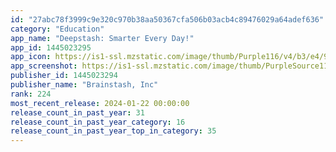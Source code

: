 ```yaml
---
id: "27abc78f3999c9e320c970b38aa50367cfa506b03acb4c89476029a64adef636"
category: "Education"
app_name: "Deepstash: Smarter Every Day!"
app_id: 1445023295
app_icon: https://is1-ssl.mzstatic.com/image/thumb/Purple116/v4/b3/e4/91/b3e491c7-ac37-69e1-3490-23dfdad57391/AppIcon-0-0-1x_U007emarketing-0-0-0-10-0-0-sRGB-0-0-0-GLES2_U002c0-512MB-85-220-0-0.png/1024x1024bb.png
app_screenshot: https://is1-ssl.mzstatic.com/image/thumb/PurpleSource116/v4/90/56/00/9056005b-a9f2-df53-a72f-e8d5e11f8a68/a24ff6c4-9aaf-45a9-a5d4-e43102bc5f79_Big_iPhone_-_1_opaque.png/1242x2688bb.png
publisher_id: 1445023294
publisher_name: "Brainstash, Inc"
rank: 224
most_recent_release: 2024-01-22 00:00:00
release_count_in_past_year: 31
release_count_in_past_year_category: 16
release_count_in_past_year_top_in_category: 35
---
```


